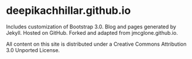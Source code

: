 deepikachhillar.github.io
========

Includes customization of Bootstrap 3.0. Blog and pages generated by Jekyll. Hosted on GitHub. Forked and adapted from jmcglone.github.io. 

All content on this site is distributed under a Creative Commons Attribution 3.0 Unported License.
